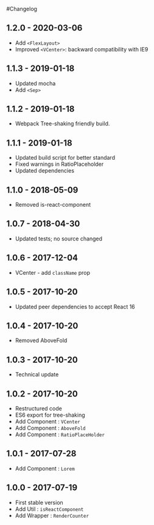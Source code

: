 #Changelog 

## 1.2.0 - 2020-03-06
- Add `<FlexLayout>`
- Improved `<VCenter>`: backward compatibility with IE9 

## 1.1.3 - 2019-01-18
- Updated mocha
- Add `<Sep>`

## 1.1.2 - 2019-01-18
- Webpack Tree-shaking friendly build.

## 1.1.1 - 2019-01-18
- Updated build script for better standard
- Fixed warnings in RatioPlaceholder
- Updated dependencies

## 1.1.0 - 2018-05-09
- Removed is-react-component

## 1.0.7 - 2018-04-30
- Updated tests; no source changed

## 1.0.6 - 2017-12-04
- VCenter - add `className` prop

## 1.0.5 - 2017-10-20
- Updated peer dependencies to accept React 16

## 1.0.4 - 2017-10-20
- Removed AboveFold

## 1.0.3 - 2017-10-20
- Technical update

## 1.0.2 - 2017-10-20
- Restructured code
- ES6 export for tree-shaking
- Add Component : `VCenter`
- Add Component : `AboveFold`
- Add Component : `RatioPlaceHolder`

## 1.0.1 - 2017-07-28
- Add Component : `Lorem`

## 1.0.0 - 2017-07-19
- First stable version
- Add Util : `isReactComponent`
- Add Wrapper : `RenderCounter`
